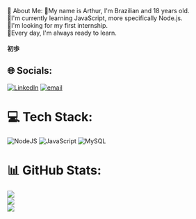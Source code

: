 💫 About Me:
📍My name is Arthur, I'm Brazilian and 18 years old.<br>🧩I'm currently learning JavaScript, more specifically Node.js.<br>🔎I'm looking for my first internship.<br>📖Every day, I'm always ready to learn.<br><br>**初歩**


## 🌐 Socials:
[![LinkedIn](https://img.shields.io/badge/LinkedIn-%230077B5.svg?logo=linkedin&logoColor=white)](https://linkedin.com/in/https://www.linkedin.com/in/arthur-luiz-156715303/) [![email](https://img.shields.io/badge/Email-D14836?logo=gmail&logoColor=white)](mailto:arthurjpg1@gmail.com) 

# 💻 Tech Stack:
![NodeJS](https://img.shields.io/badge/node.js-6DA55F?style=for-the-badge&logo=node.js&logoColor=white) ![JavaScript](https://img.shields.io/badge/javascript-%23323330.svg?style=for-the-badge&logo=javascript&logoColor=%23F7DF1E) ![MySQL](https://img.shields.io/badge/mysql-4479A1.svg?style=for-the-badge&logo=mysql&logoColor=white)
# 📊 GitHub Stats:
![](https://github-readme-stats.vercel.app/api?username=webarthu&theme=dark&hide_border=false&include_all_commits=true&count_private=true)<br/>
![](https://nirzak-streak-stats.vercel.app/?user=webarthu&theme=dark&hide_border=false)<br/>
![](https://github-readme-stats.vercel.app/api/top-langs/?username=webarthu&theme=dark&hide_border=false&include_all_commits=true&count_private=true&layout=compact)

<!-- Proudly created with GPRM ( https://gprm.itsvg.in ) -->
